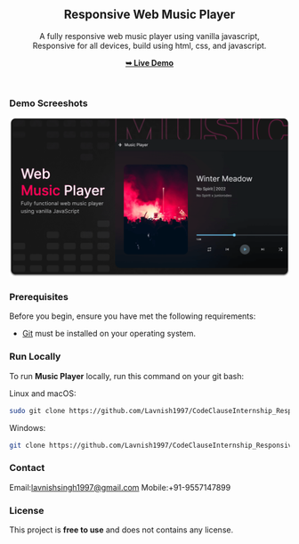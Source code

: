 <div align="center">
  
  <h2 align="center">Responsive Web Music Player</h2>

  A fully responsive web music player using vanilla javascript, <br />Responsive for all devices, build using html, css, and javascript.

  <a href=""><strong>➥ Live Demo</strong></a>

</div>

<br />

### Demo Screeshots

![Music Player Desktop Demo](./readme-images/desktop.png "Desktop Demo")

### Prerequisites

Before you begin, ensure you have met the following requirements:

* [Git](https://git-scm.com/downloads "Download Git") must be installed on your operating system.

### Run Locally

To run **Music Player** locally, run this command on your git bash:

Linux and macOS:

```bash
sudo git clone https://github.com/Lavnish1997/CodeClauseInternship_Responsive-Music-Player.git
```

Windows:

```bash
git clone https://github.com/Lavnish1997/CodeClauseInternship_Responsive-Music-Player.git
```

### Contact

Email:lavnishsingh1997@gmail.com
Mobile:+91-9557147899

### License

This project is **free to use** and does not contains any license.
